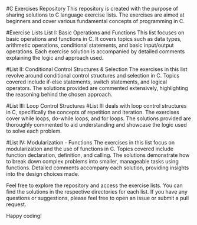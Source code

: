 #C Exercises Repository
This repository is created with the purpose of sharing solutions to C language exercise lists. The exercises are aimed at beginners and cover various fundamental concepts of programming in C.

#Exercise Lists
List I: Basic Operations and Functions
This list focuses on basic operations and functions in C. It covers topics such as data types, arithmetic operations, conditional statements, and basic input/output operations. Each exercise solution is accompanied by detailed comments explaining the logic and approach used.

#List II: Conditional Control Structures & Selection
The exercises in this list revolve around conditional control structures and selection in C. Topics covered include if-else statements, switch statements, and logical operators. The solutions provided are commented extensively, highlighting the reasoning behind the chosen approach.

#List III: Loop Control Structures
#List III deals with loop control structures in C, specifically the concepts of repetition and iteration. The exercises cover while loops, do-while loops, and for loops. The solutions provided are thoroughly commented to aid understanding and showcase the logic used to solve each problem.

#List IV: Modularization - Functions
The exercises in this list focus on modularization and the use of functions in C. Topics covered include function declaration, definition, and calling. The solutions demonstrate how to break down complex problems into smaller, manageable tasks using functions. Detailed comments accompany each solution, providing insights into the design choices made.

Feel free to explore the repository and access the exercise lists. You can find the solutions in the respective directories for each list. If you have any questions or suggestions, please feel free to open an issue or submit a pull request.

Happy coding!
